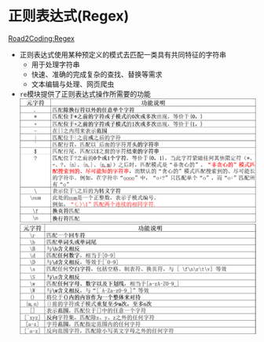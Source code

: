 # 正则表达式(Regex)
[Road2Coding:Regex](https://www.r2coding.com/#/README?id=%e6%ad%a3%e5%88%99%e8%a1%a8%e8%be%be%e5%bc%8f)
- 正则表达式使用某种预定义的模式去匹配一类具有共同特征的字符串
	- 用于处理字符串
	- 快速、准确的完成复杂的查找、替换等需求
	- 文本编辑与处理、网页爬虫
- `re`模块提供了正则表达式操作所需要的功能
![](https://raw.githubusercontent.com/alwaysmissin/picgo/main/20220920162050.png)
![](https://raw.githubusercontent.com/alwaysmissin/picgo/main/20220920162111.png)
